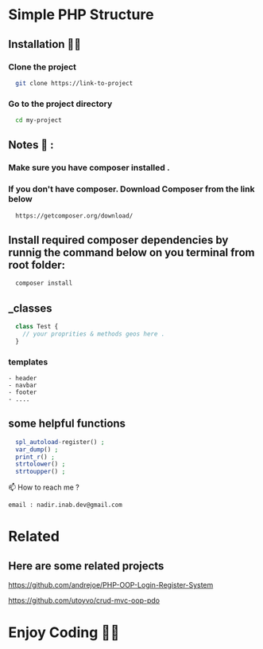 

# Simple PHP Structure 

## Installation 👩‍💻

### Clone the project
```bash
  git clone https://link-to-project
```

### Go to the project directory
```bash
  cd my-project
```

## Notes  🤔 : 
### Make sure you have composer installed  .
### If you don't have composer. Download Composer from the link below  
```
  https://getcomposer.org/download/
```
## Install required composer dependencies by runnig the command below on you terminal from root folder:
```bash
  composer install 
```
## _classes

```php
  class Test {
    // your proprities & methods geos here . 
  }
```
### templates 
```
- header
- navbar
- footer
- ....

```
##  some helpful functions 
```php
  spl_autoload-register() ;
  var_dump() ;
  print_r() ;
  strtolower() ;
  strtoupper() ;
```

📫 How to reach me ? 
```
email : nadir.inab.dev@gmail.com
```

# Related
## Here are some related projects

https://github.com/andrejoe/PHP-OOP-Login-Register-System

https://github.com/utoyvo/crud-mvc-oop-pdo

##

#  Enjoy Coding 👩‍💻
